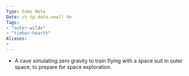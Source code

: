 ```yaml
---
Type: Game Note
Date: <% tp.date.now() %>
Tags:
- "outer-wilds"
- "timber-hearth"
Aliases:
- 
---
```

- A cave simulating zero gravity to train flying with a space suit in outer space, to prepare for space exploration.